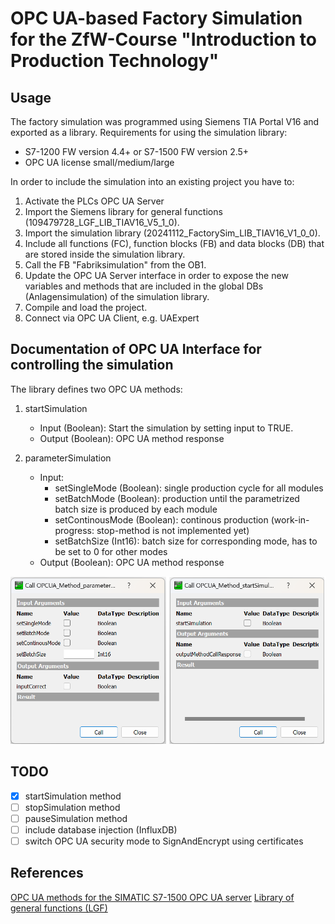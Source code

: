 # OPC UA-based Factory Simulation for the ZfW-Course "Introduction to Production Technology"

## Usage
The factory simulation was programmed using Siemens TIA Portal V16 and exported as a library. Requirements for using the simulation library:
- S7-1200 FW version 4.4+ or S7-1500 FW version 2.5+
- OPC UA license small/medium/large

In order to include the simulation into an existing project you have to: <br>
1. Activate the PLCs OPC UA Server 
2. Import the Siemens library for general functions (109479728_LGF_LIB_TIAV16_V5_1_0).
3. Import the simulation library (20241112_FactorySim_LIB_TIAV16_V1_0_0).
4. Include all functions (FC), function blocks (FB) and data blocks (DB) that are stored inside the simulation library.
5. Call the FB "Fabriksimulation" from the OB1.
6. Update the OPC UA Server interface in order to expose the new variables and methods that are included in the global DBs (Anlagensimulation) of the simulation library.
7. Compile and load the project.
8. Connect via OPC UA Client, e.g. UAExpert

## Documentation of OPC UA Interface for controlling the simulation
The library defines two OPC UA methods: 
1. startSimulation
    - Input (Boolean): Start the simulation by setting input to TRUE.
    - Output (Boolean): OPC UA method response

2. parameterSimulation
    - Input:
        - setSingleMode (Boolean): single production cycle for all modules
        - setBatchMode (Boolean): production until the parametrized batch size is produced by each module
        - setContinousMode (Boolean): continous production (work-in-progress: stop-method is not implemented yet)
        - setBatchSize (Int16): batch size for corresponding mode, has to be set to 0 for other modes
    - Output (Boolean): OPC UA method response

![image](./20241112_VW-Factory-Simulation_OPC-UA-Method-call.png)

## TODO
- [x] startSimulation method
- [ ] stopSimulation method
- [ ] pauseSimulation method
- [ ] include database injection (InfluxDB)
- [ ] switch OPC UA security mode to SignAndEncrypt using certificates

## References
[OPC UA methods for the SIMATIC S7-1500 OPC UA server](https://support.industry.siemens.com/cs/document/109756885/opc-ua-methods-for-the-simatic-s7-1500-opc-ua-server-?dti=0&lc=en-DE)
[Library of general functions (LGF)](https://support.industry.siemens.com/cs/document/109479728/library-of-general-functions-(lgf)-for-simatic-step-7-(tia-portal)-and-simatic-s7-1200-s7-1500?dti=0&lc=en-DE)
